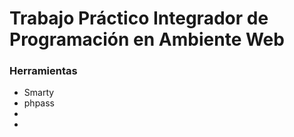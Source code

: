 <h1>Trabajo Práctico Integrador de Programación en Ambiente Web</h1>
<h3>Herramientas</h3>
<ul>
	<li>Smarty</li>
	<li>phpass</li>
	<li></li>
	<li></li>
</ul>
